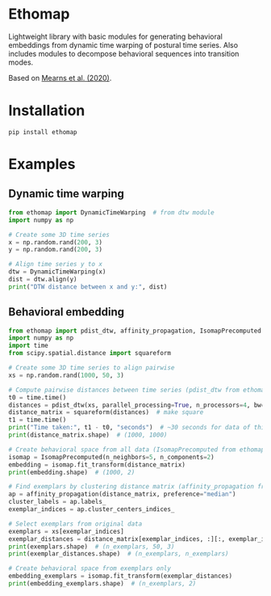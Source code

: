 # Ethomap

Lightweight library with basic modules for generating behavioral embeddings from dynamic time warping of postural time
series. Also includes modules to decompose behavioral sequences into transition modes.

Based on [Mearns et al. (2020)](https://www.sciencedirect.com/science/article/pii/S0960982219314617).

# Installation

```commandline
pip install ethomap
```

# Examples

## Dynamic time warping

```python
from ethomap import DynamicTimeWarping  # from dtw module
import numpy as np

# Create some 3D time series
x = np.random.rand(200, 3)
y = np.random.rand(200, 3)

# Align time series y to x
dtw = DynamicTimeWarping(x)
dist = dtw.align(y)
print("DTW distance between x and y:", dist)
```

## Behavioral embedding

```python
from ethomap import pdist_dtw, affinity_propagation, IsomapPrecomputed
import numpy as np
import time
from scipy.spatial.distance import squareform

# Create some 3D time series to align pairwise
xs = np.random.rand(1000, 50, 3)

# Compute pairwise distances between time series (pdist_dtw from ethomap.distance)
t0 = time.time()
distances = pdist_dtw(xs, parallel_processing=True, n_processors=4, bw=0.1, fs=100)
distance_matrix = squareform(distances)  # make square
t1 = time.time()
print("Time taken:", t1 - t0, "seconds")  # ~30 seconds for data of this size
print(distance_matrix.shape)  # (1000, 1000)

# Create behavioral space from all data (IsomapPrecomputed from ethomap.embed)
isomap = IsomapPrecomputed(n_neighbors=5, n_components=2)
embedding = isomap.fit_transform(distance_matrix)
print(embedding.shape)  # (1000, 2)

# Find exemplars by clustering distance matrix (affinity_propagation from ethomap.cluster)
ap = affinity_propagation(distance_matrix, preference="median")
cluster_labels = ap.labels_
exemplar_indices = ap.cluster_centers_indices_

# Select exemplars from original data
exemplars = xs[exemplar_indices]
exemplar_distances = distance_matrix[exemplar_indices, :][:, exemplar_indices]
print(exemplars.shape)  # (n_exemplars, 50, 3)
print(exemplar_distances.shape)  # (n_exemplars, n_exemplars)

# Create behavioral space from exemplars only
embedding_exemplars = isomap.fit_transform(exemplar_distances)
print(embedding_exemplars.shape)  # (n_exemplars, 2)
```
